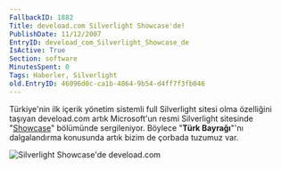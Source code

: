 ```yaml
---
FallbackID: 1882
Title: deveload.com Silverlight Showcase'de!
PublishDate: 11/12/2007
EntryID: deveload_com_Silverlight_Showcase_de
IsActive: True
Section: software
MinutesSpent: 0
Tags: Haberler, Silverlight
old.EntryID: 46096d0c-ca1b-4864-9b54-d4ff7f3fb046
---
```

Türkiye'nin ilk içerik yönetim sistemli full Silverlight sitesi olma
özelliğini taşıyan deveload.com artık Microsoft'un resmi Silverlight
sitesinde "[Showcase](http://www.silverlight.net/showcase)" bölümünde
sergileniyor. Böylece "**Türk Bayrağı**"'nı dalgalandırma konusunda
artık bizim de çorbada tuzumuz var.

![Silverlight Showcase'de
deveload.com](http://cdn.daron.yondem.com/assets/1882/11122007_2.jpg)


